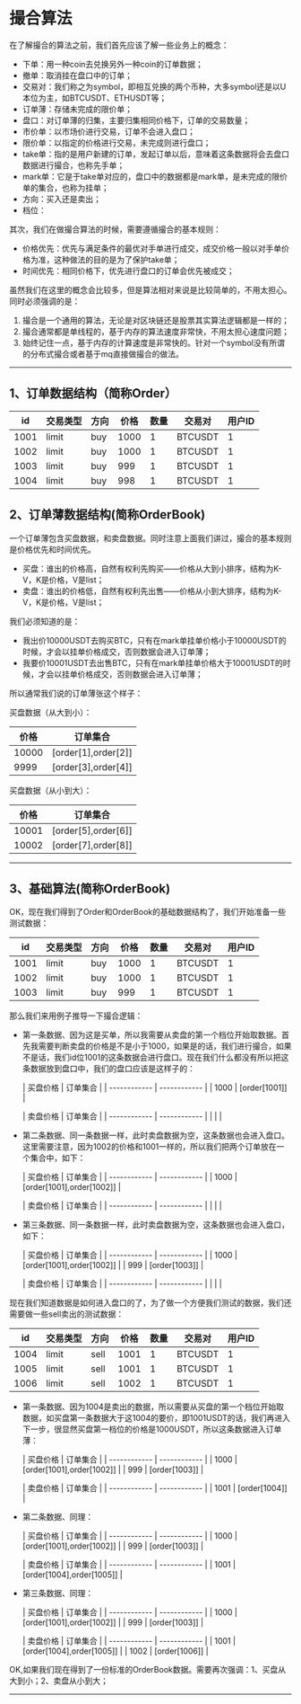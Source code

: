 # 撮合算法

在了解撮合的算法之前，我们首先应该了解一些业务上的概念：

* 下单：用一种coin去兑换另外一种coin的订单数据；
* 撤单：取消挂在盘口中的订单；
* 交易对：我们称之为symbol，即相互兑换的两个币种，大多symbol还是以U本位为主，如BTCUSDT、ETHUSDT等；
* 订单薄：存储未完成的限价单；
* 盘口：对订单薄的归集，主要归集相同价格下，订单的交易数量；
* 市价单：以市场价进行交易，订单不会进入盘口；
* 限价单：以指定的价格进行交易，未完成则进行盘口；
* take单：指的是用户新建的订单，发起订单以后，意味着这条数据将会去盘口数据进行撮合，也称先手单；
* mark单：它是于take单对应的，盘口中的数据都是mark单，是未完成的限价单的集合，也称为挂单；
* 方向：买入还是卖出；
* 档位：

其次，我们在做撮合算法的时候，需要遵循撮合的基本规则：

* 价格优先：优先与满足条件的最优对手单进行成交，成交价格一般以对手单价格为准，这种做法的目的是为了保护take单；
* 时间优先：相同价格下，优先进行盘口的订单会优先被成交；

虽然我们在这里的概念会比较多，但是算法相对来说是比较简单的，不用太担心。同时必须强调的是：

1. 撮合是一个通用的算法，无论是对区块链还是股票其实算法逻辑都是一样的；
2. 撮合通常都是单线程的，基于内存的算法速度非常快，不用太担心速度问题；
3. 始终记住一点，基于内存的计算速度是非常快的。针对一个symbol没有所谓的分布式撮合或者基于mq直接做撮合的做法。

---

## 1、订单数据结构（简称Order）

| id | 交易类型 | 方向 | 价格|数量 |交易对|用户ID |
| ------------ | ------------ | ------------ |------------ | ------------ |------------ | ------------ |
|   1001 | limit | buy |1000 | 1 | BTCUSDT | 1 |
|   1002 | limit | buy |1000 | 1 | BTCUSDT | 1 |
|   1003 | limit | buy | 999 | 1 |BTCUSDT | 1 |
|   1004 | limit | buy | 998 | 1 |BTCUSDT | 1 |


## 2、订单薄数据结构(简称OrderBook)

一个订单薄包含买盘数据，和卖盘数据。同时注意上面我们讲过，撮合的基本规则是价格优先和时间优先。

* 买盘：谁出的价格高，自然有权利先购买——价格从大到小排序，结构为K-V，K是价格，V是list；
* 卖盘：谁出的价格低，自然有权利先出售——价格从小到大排序，结构为K-V，K是价格，V是list；



我们必须知道的是：

* 我出价10000USDT去购买BTC，只有在mark单挂单价格小于10000USDT的时候，才会以挂单价格成交，否则数据会进入订单薄；
* 我要价10001USDT去出售BTC，只有在mark单挂单价格大于10001USDT的时候，才会以挂单价格成交，否则数据会进入订单薄；

所以通常我们说的订单薄张这个样子：

买盘数据（从大到小）：

| 价格     | 订单集合   |
| ------------ | ------------ |
|   10000 | [order[1],order[2]] |
|   9999 | [order[3],order[4]] |

买盘数据（从小到大）：

| 价格     | 订单集合   |
| ------------ | ------------ |
|   10001 | [order[5],order[6]] |
|   10002 | [order[7],order[8]] |

---

## 3、基础算法(简称OrderBook)

OK，现在我们得到了Order和OrderBook的基础数据结构了，我们开始准备一些测试数据：

| id | 交易类型 | 方向 | 价格|数量 |交易对|用户ID |
| ------------ | ------------ | ------------ |------------ | ------------ |------------ | ------------ |
|   1001 | limit | buy |1000 | 1 | BTCUSDT | 1 |
|   1002 | limit | buy |1000 | 1 | BTCUSDT | 1 |
|   1003 | limit | buy | 999 | 1 |BTCUSDT | 1 |

那么我们来用例子推导一下撮合逻辑：

* 第一条数据、因为这是买单，所以我需要从卖盘的第一个档位开始取数据。首先我需要判断卖盘的价格是不是小于1000，如果是的话，我们进行撮合，如果不是话，我们id位1001的这条数据会进行盘口。现在我们什么都没有所以把这条数据放到盘口中，我们的盘口应该是这样子的：
  
  | 买盘价格     | 订单集合   |
| ------------ | ------------ |
|   1000 | [order[1001]] |
  
  | 卖盘价格     | 订单集合   |
| ------------ | ------------ |
|   | |
  
  
* 第二条数据、同一条数据一样，此时卖盘数据为空，这条数据也会进入盘口。这里需要注意，因为1002的价格和1001一样的，所以我们把两个订单放在一个集合中，如下：
  
  | 买盘价格     | 订单集合   |
| ------------ | ------------ |
|   1000 | [order[1001],order[1002]] |
  
  | 卖盘价格     | 订单集合   |
| ------------ | ------------ |
|   | |
  
  
* 第三条数据、同一条数据一样，此时卖盘数据为空，这条数据也会进入盘口，如下：
  
  | 买盘价格     | 订单集合   |
| ------------ | ------------ |
|   1000 | [order[1001],order[1002]] |
|   999 | [order[1003]] |
  
  | 卖盘价格     | 订单集合   |
| ------------ | ------------ |
|   | |
  
  

现在我们知道数据是如何进入盘口的了，为了做一个方便我们测试的数据，我们还需要做一些sell卖出的测试数据：

| id | 交易类型 | 方向 | 价格|数量 |交易对|用户ID |
| ------------ | ------------ | ------------ |------------ | ------------ |------------ | ------------ |
|   1004 | limit | sell |1001 | 1 | BTCUSDT | 1 |
|   1005 | limit | sell |1001 | 1 | BTCUSDT | 1 |
|   1006 | limit | sell |1002 | 1 |BTCUSDT | 1 |

* 第一条数据、因为1004是卖出的数据，所以需要从买盘的第一个档位开始取数据，如买盘第一条数据大于这1004的要价，即1001USDT的话，我们再进入下一步，很显然买盘第一档位的价格是1000USDT，所以这条数据进入订单薄：
  
  | 买盘价格     | 订单集合   |
| ------------ | ------------ |
|   1000 | [order[1001],order[1002]] |
|   999 | [order[1003]] |
  
  | 卖盘价格     | 订单集合   |
| ------------ | ------------ |
| 1001  | [order[1004]] |
  
  
* 第二条数据、同理：
  
  | 买盘价格     | 订单集合   |
| ------------ | ------------ |
|   1000 | [order[1001],order[1002]] |
|   999 | [order[1003]] |
  
  | 卖盘价格     | 订单集合   |
| ------------ | ------------ |
| 1001  | [order[1004],order[1005]] |
  
  
* 第三条数据、同理：
  
  | 买盘价格     | 订单集合   |
| ------------ | ------------ |
|   1000 | [order[1001],order[1002]] |
|   999 | [order[1003]] |
  
  | 卖盘价格     | 订单集合   |
| ------------ | ------------ |
| 1001  | [order[1004],order[1005]] |
| 1002  | [order[1006]] |
  
  

OK,如果我们现在得到了一份标准的OrderBook数据。需要再次强调：1、买盘从大到小；2、卖盘从小到大；



---


